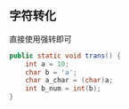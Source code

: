 ## 字符转化

直接使用强转即可

```java
public static void trans() {
    int a = 10;
    char b = 'a';
    char a_char = (char)a;
    int b_num = int(b);
}
```

